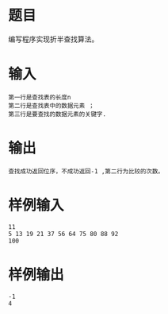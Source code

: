 # 题目
编写程序实现折半查找算法。

# 输入
```
第一行是查找表的长度n
第二行是查找表中的数据元素 ；
第三行是要查找的数据元素的关键字.
```

# 输出
```
查找成功返回位序，不成功返回-1 ,第二行为比较的次数。
```

# 样例输入
```
11
5 13 19 21 37 56 64 75 80 88 92
100
```

# 样例输出
```
-1
4
```